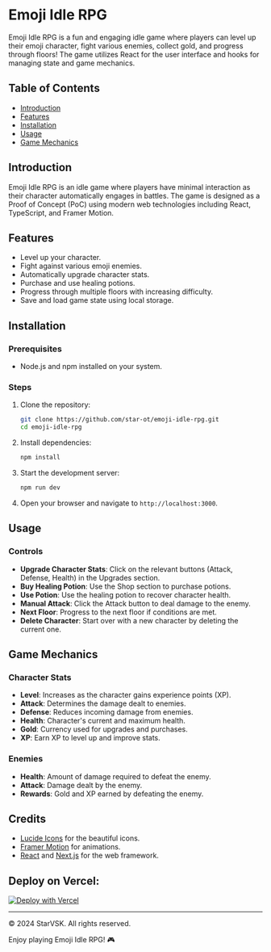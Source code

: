 # Emoji Idle RPG

Emoji Idle RPG is a fun and engaging idle game where players can level up their emoji character, fight various enemies, collect gold, and progress through floors! The game utilizes React for the user interface and hooks for managing state and game mechanics.

## Table of Contents

- [Introduction](#introduction)
- [Features](#features)
- [Installation](#installation)
- [Usage](#usage)
- [Game Mechanics](#game-mechanics)

## Introduction

Emoji Idle RPG is an idle game where players have minimal interaction as their character automatically engages in battles. The game is designed as a Proof of Concept (PoC) using modern web technologies including React, TypeScript, and Framer Motion.

## Features

- Level up your character.
- Fight against various emoji enemies.
- Automatically upgrade character stats.
- Purchase and use healing potions.
- Progress through multiple floors with increasing difficulty.
- Save and load game state using local storage.

## Installation

### Prerequisites

- Node.js and npm installed on your system.

### Steps

1. Clone the repository:

   ```bash
   git clone https://github.com/star-ot/emoji-idle-rpg.git
   cd emoji-idle-rpg
   ```

2. Install dependencies:

   ```bash
   npm install
   ```

3. Start the development server:

   ```bash
   npm run dev
   ```

4. Open your browser and navigate to `http://localhost:3000`.

## Usage

### Controls

- **Upgrade Character Stats**: Click on the relevant buttons (Attack, Defense, Health) in the Upgrades section.
- **Buy Healing Potion**: Use the Shop section to purchase potions.
- **Use Potion**: Use the healing potion to recover character health.
- **Manual Attack**: Click the Attack button to deal damage to the enemy.
- **Next Floor**: Progress to the next floor if conditions are met.
- **Delete Character**: Start over with a new character by deleting the current one.

## Game Mechanics

### Character Stats

- **Level**: Increases as the character gains experience points (XP).
- **Attack**: Determines the damage dealt to enemies.
- **Defense**: Reduces incoming damage from enemies.
- **Health**: Character's current and maximum health.
- **Gold**: Currency used for upgrades and purchases.
- **XP**: Earn XP to level up and improve stats.

### Enemies

- **Health**: Amount of damage required to defeat the enemy.
- **Attack**: Damage dealt by the enemy.
- **Rewards**: Gold and XP earned by defeating the enemy.

## Credits

- [Lucide Icons](https://lucide.dev/) for the beautiful icons.
- [Framer Motion](https://www.framer.com/motion/) for animations.
- [React](https://reactjs.org/) and [Next.js](https://nextjs.org/) for the web framework.

## Deploy on Vercel:
[![Deploy with Vercel](https://vercel.com/button)](https://vercel.com/new/clone?repository-url=https://github.com/star-ot/emoji-idle-rpg)

---

© 2024 StarVSK. All rights reserved.

Enjoy playing Emoji Idle RPG! 🎮
